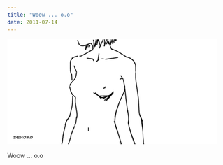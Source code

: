 ```yaml
---
title: "Woow ... o.o"
date: 2011-07-14
---
```


![2011-07-14-g50xz45q.gif](/images/2011-07-14-g50xz45q.gif)

Woow ... o.o